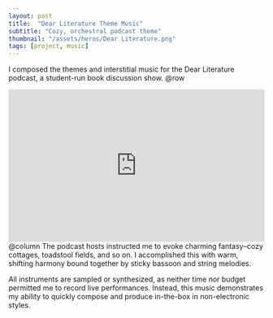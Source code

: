 ```yaml
---
layout: post
title:  "Dear Literature Theme Music"
subtitle: "Cozy, orchestral podcast theme"
thumbnail: "/assets/heros/Dear Literature.png"
tags: [project, music]
---
```

I composed the themes and interstitial music for the Dear Literature podcast, a student-run book discussion show.
@row
<iframe width="100%" height="300" scrolling="no" frameborder="no" allow="autoplay" src="https://w.soundcloud.com/player/?url=https%3A//api.soundcloud.com/playlists/1241666326&color=%23465e34&auto_play=false&hide_related=true&show_comments=false&show_user=false&show_reposts=false&show_teaser=false&visual=true"></iframe>
@column 
The podcast hosts instructed me to evoke charming fantasy–cozy cottages, toadstool fields, and so on. I accomplished this with warm, shifting harmony bound together by sticky bassoon and string melodies.

All instruments are sampled or synthesized, as neither time nor budget permitted me to record live performances. Instead, this music demonstrates my ability to quickly compose and produce in-the-box in non-electronic styles.